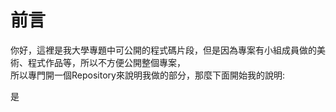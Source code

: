 <h1>前言</h1>
<p>
  你好，這裡是我大學專題中可公開的程式碼片段，但是因為專案有小組成員做的美術、程式作品等，所以不方便公開整個專案，<br>
  所以專門開一個Repository來說明我做的部分，那麼下面開始我的說明:
</p>
<p>
  是
</p>
